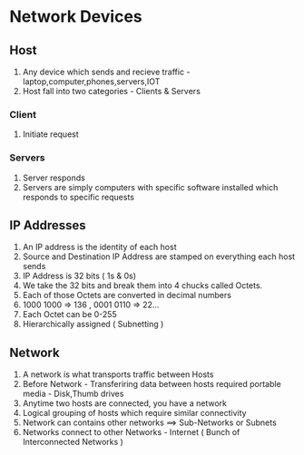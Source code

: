 # Network Devices

## Host

1. Any device which sends and recieve traffic - laptop,computer,phones,servers,IOT
2. Host fall into two categories - Clients & Servers

### Client

1. Initiate request

### Servers

1. Server responds
2. Servers are simply computers with specific software installed which responds to specific requests


## IP Addresses

1. An IP address is the identity of each host
2. Source and Destination IP Address are stamped on everything each host sends
3. IP Address is 32 bits ( 1s & 0s)
4. We take the 32 bits and break them into 4 chucks called Octets.
5. Each of those Octets are converted in decimal numbers
6. 1000 1000 => 136 , 0001 0110 => 22...
7. Each Octet can be 0-255
8. Hierarchically assigned ( Subnetting )


## Network

1. A network is what transports traffic between Hosts
2. Before Network - Transferiring data between hosts required portable media - Disk,Thumb drives
3. Anytime two hosts are connected, you have a network
4. Logical grouping of hosts which require similar connectivity
5. Network can contains other networks ==> Sub-Networks or Subnets
6. Networks connect to other Networks - Internet ( Bunch of Interconnected Networks )
